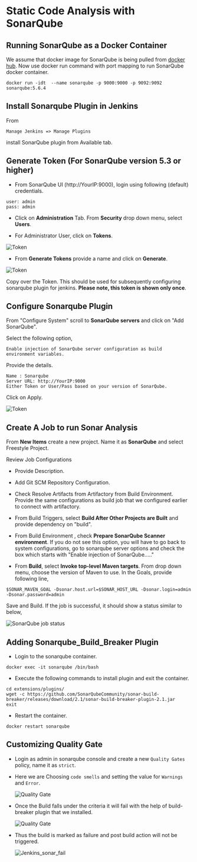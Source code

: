 # Static Code Analysis with SonarQube

## Running SonarQube as a Docker Container

We assume that docker image for SonarQube is being pulled from [docker hub](https://hub.docker.com/_/sonarqube/). Now use docker run command with port mapping to run SonarQube docker container.

```
docker run -idt  --name sonarqube -p 9000:9000 -p 9092:9092 sonarqube:5.6.4
```

## Install  Sonarqube Plugin in Jenkins

From

```
Manage Jenkins => Manage Plugins
```

install SonarQube plugin from Available tab.

## Generate Token (For SonarQube version 5.3 or higher)

* From SonarQube UI (http://YourIP:9000), login using following (default) credentials.

```
user: admin
pass: admin
```

* Click on **Administration** Tab. From **Security** drop down menu, select **Users**.

* For Administrator User, click on **Tokens**.

![Token ](images/chap11/sonarqube_tokens-00.jpg)

* From **Generate Tokens** provide a name and click on **Generate**.

![Token ](images/chap11/sonarqube_tokens-02.jpg)

Copy over the Token. This should be used for subsequently configuring sonarqube plugin for jenkins. **Please note, this token is shown only once**.

## Configure Sonarqube Plugin

From "Configure System" scroll to **SonarQube servers** and click on "Add SonarQube".

Select the following option,

```
Enable injection of SonarQube server configuration as build environment variables.
```

Provide the details.

```
Name : Sonarqube
Server URL: http://YourIP:9000
Either Token or User/Pass based on your version of SonarQube.
```

Click on Apply.

![Token ](images/chap11/plugin_config.png)


## Create A Job to run Sonar Analysis

From **New Items** create a new project. Name it as **SonarQube** and select Freestyle Project.

Review Job Configurations

* Provide Description.

* Add Git SCM Repository Configuration.

* Check Resolve Artifacts from Artifactory from Build Environment. Provide the same configurations as build job that we configured earlier to connect with artifactory.

* From Build Triggers, select **Build After Other Projects are Built** and provide dependency on "build".

* From Build Environment , check  **Prepare SonarQube Scanner environment**. If you do not see this option, you will have to go back to system configurations, go to sonarqube server options and check the box which starts with "Enable injection of SonarQube....."

* From **Build**, select **Invoke top-level Maven targets**. From drop down menu, choose the version of Maven to use. In the Goals, provide following line,

```
$SONAR_MAVEN_GOAL -Dsonar.host.url=$SONAR_HOST_URL -Dsonar.login=admin -Dsonar.password=admin
```

Save and Build.  If the job is successful, it should show a status similar to below,

![SonarQube job status](images/chap11/status.png)


## Adding Sonarqube_Build_Breaker Plugin

* Login to the sonarqube container.

```
docker exec -it sonarqube /bin/bash
```

* Execute the following commands to install plugin and exit the container.

```
cd extensions/plugins/
wget -c https://github.com/SonarQubeCommunity/sonar-build-breaker/releases/download/2.1/sonar-build-breaker-plugin-2.1.jar
exit
```

* Restart the container.

```
docker restart sonarqube
```

## Customizing Quality Gate

* Login as admin in sonarqube console and create a new `Quality Gates` policy, name it as `strict`.

* Here we are Choosing `code smells` and setting the value for `Warnings` and `Error`.

  ![Quality Gate](images/chap11/1.png)

* Once the Build falls under the criteria it will fail with the help of build-breaker plugin that we installed.

  ![Quality Gate](images/chap11/2.png)

* Thus the build is marked as failure and post build action will not be triggered.

  ![Jenkins_sonar_fail](images/chap11/3.png)
